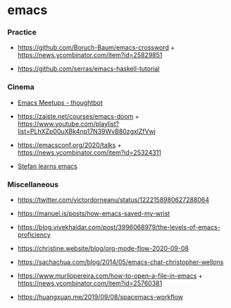 # emacs

### Practice

- https://github.com/Boruch-Baum/emacs-crossword + https://news.ycombinator.com/item?id=25829851

<!-- -->

- https://github.com/serras/emacs-haskell-tutorial

### Cinema

- [Emacs Meetups - thoughtbot](https://www.youtube.com/playlist?list=PL8tzorAO7s0he-pp7Y_JDl7-Kz2Qlr_Pj)

<!-- -->

- https://zaiste.net/courses/emacs-doom + https://www.youtube.com/playlist?list=PLhXZp00uXBk4np17N39WvB80zgxlZfVwj

<!-- -->

- https://emacsconf.org/2020/talks + https://news.ycombinator.com/item?id=25324311

<!-- -->

- [Stefan learns emacs](https://www.youtube.com/playlist?list=PLkp6BbeMCOm3OHBUUFSHmsJDsaKiKvmm3)

### Miscellaneous

- https://twitter.com/victordorneanu/status/1222158980627288064

<!-- -->

- https://manuel.is/posts/how-emacs-saved-my-wrist

<!-- -->

- https://blog.vivekhaldar.com/post/3996068979/the-levels-of-emacs-proficiency

<!-- -->

- https://christine.website/blog/org-mode-flow-2020-09-08

<!-- -->

- https://sachachua.com/blog/2014/05/emacs-chat-christopher-wellons

<!-- -->

- https://www.murilopereira.com/how-to-open-a-file-in-emacs + https://news.ycombinator.com/item?id=25760381

<!-- -->

- https://huangxuan.me/2019/09/08/spacemacs-workflow

